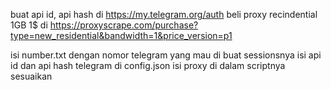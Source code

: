 buat api id, api hash di https://my.telegram.org/auth
beli proxy recindential 1GB 1$ di https://proxyscrape.com/purchase?type=new_residential&bandwidth=1&price_version=p1

isi number.txt dengan nomor telegram yang mau di buat sessionsnya
isi api id dan api hash telegram di config.json
isi proxy di dalam scriptnya sesuaikan 

